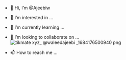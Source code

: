 - 👋 Hi, I’m @Ajeebiw
- 👀 I’m interested in ...
- 🌱 I’m currently learning ...
- 💞️ I’m looking to collaborate on ...![tikmate xyz_ @waleedajeebi _1684176500940 png](https://github.com/Ajeebiw/Ajeebiw/assets/129589287/bbe09ef9-a93d-4e66-b0a0-bd28c19c3fe8)

- 📫 How to reach me ...

<!---
Ajeebiw/Ajeebiw is a ✨ special ✨ repository because its `README.md` (this file) appears on your GitHub profile.
You can click the Preview link to take a look at your changes.
--->

